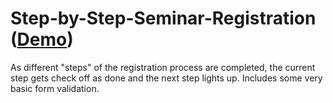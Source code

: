 # Step-by-Step-Seminar-Registration ([Demo](http://css-tricks.com/examples/SeminarRegTutorial/))

As different "steps" of the registration process are completed, the current step gets check off as done and the next step lights up. Includes some very basic form validation.